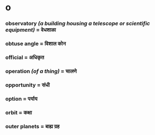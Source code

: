 # o

### observatory *(a building housing a telescope or scientific equipment)* = वेधशाळा

### obtuse angle = विशाल कोन

### official = अधिकृत

### operation *(of a thing)* = चालणे

### opportunity = संधी

### option = पर्याय

### orbit = कक्षा

### outer planets = बाह्य ग्रह

